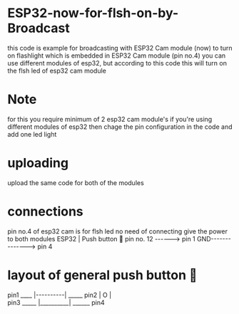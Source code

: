 # ESP32-now-for-flsh-on-by-Broadcast
this code is example for broadcasting with ESP32 Cam module (now) to turn on flashlight which is embedded in ESP32 Cam module (pin no.4)
you can use different modules of esp32, but according to this code this will turn on the flsh led of esp32 cam module
# Note 
for this you require minimum of 2 esp32 cam module's 
if you're using different modules of esp32 then chage the pin configuration in the code and add one led light 
# uploading
upload the same code for both of the modules
# connections
pin no.4 of esp32 cam is for flsh led no need of connecting 
give the power to both modules
 ESP32        |    Push button 🔳 
pin no. 12 ------> pin 1
GND--------------> pin 4

# layout of general push button 🔳
pin1  ____ |----------| _____ pin2
           |    O     |  
pin3 _____ |__________| ______ pin4
